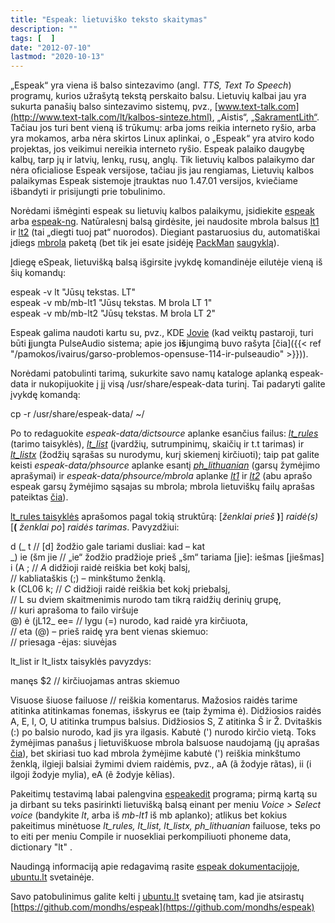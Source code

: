 ```yaml
---
title: "Espeak: lietuviško teksto skaitymas"
description: ""
tags: [  ]
date: "2012-07-10"
lastmod: "2020-10-13"
---
```

„Espeak“ yra viena iš balso sintezavimo (angl. _TTS, Text To Speech_) programų, kurios užrašytą tekstą perskaito balsu. Lietuvių kalbai jau yra sukurta panašių balso sintezavimo sistemų, pvz., [www.text-talk.com](http://www.text-talk.com/lt/kalbos-sinteze.html), „Aistis“, [„SakramentLith“](http://www.etalink.lt/pradzia/apie-mus/produktai/lietuviu-kalbos-sintezatorius/). Tačiau jos turi bent vieną iš trūkumų: arba joms reikia interneto ryšio, arba yra mokamos, arba nėra skirtos Linux aplinkai, o „Espeak“ yra atviro kodo projektas, jos veikimui nereikia interneto ryšio. Espeak palaiko daugybę kalbų, tarp jų ir latvių, lenkų, rusų, anglų. Tik lietuvių kalbos palaikymo dar nėra oficialiose Espeak versijose, tačiau jis jau rengiamas, Lietuvių kalbos palaikymas Espeak sistemoje įtrauktas nuo 1.47.01 versijos, kviečiame išbandyti ir prisijungti prie tobulinimo.

Norėdami išmėginti espeak su lietuvių kalbos palaikymu, įsidiekite [espeak](https://software.opensuse.org/package/espeak) arba [espeak-ng](https://software.opensuse.org/package/espeak-ng). Natūralesnį balsą girdėsite, jei naudosite mbrola balsus [lt1](https://software.opensuse.org/download/package?package=mbrola-lt1&project=home%3Aembar-%3ALietukas) ir [lt2](https://software.opensuse.org/download/package?package=mbrola-lt2&project=home%3Aembar-%3ALietukas) (tai „diegti tuoj pat“ nuorodos). Diegiant pastaruosius du, automatiškai įdiegs [mbrola](http://packman.links2linux.org/install/mbrola) paketą (bet tik jei esate įsidėję [PackMan](http://packman.links2linux.org/package/mbrola) [saugyklą](http://ftp.halifax.rwth-aachen.de/packman/suse/openSUSE_Tumbleweed/)).

Įdiegę eSpeak, lietuvišką balsą išgirsite įvykdę komandinėje eilutėje vieną iš šių komandų:

espeak -v lt "Jūsų tekstas. LT"  
espeak -v mb/mb-lt1 "Jūsų tekstas. M brola LT 1"  
espeak -v mb/mb-lt2 "Jūsų tekstas. M brola LT 2" 

Espeak galima naudoti kartu su, pvz., KDE [Jovie](http://software.opensuse.org/package/jovie) (kad veiktų pastaroji, turi būti **į**jungta PulseAudio sistema; apie jos **iš**jungimą buvo rašyta [čia]({{< ref "/pamokos/ivairus/garso-problemos-opensuse-114-ir-pulseaudio" >}})).

Norėdami patobulinti tarimą, sukurkite savo namų kataloge aplanką espeak-data ir nukopijuokite į jį visą /usr/share/espeak-data turinį. Tai padaryti galite įvykdę komandą:

cp -r /usr/share/espeak-data/ ~/

Po to redaguokite _espeak-data/dictsource_ aplanke esančius failus: [_lt\_rules_](https://github.com/mondhs/espeak/blob/master/dictsource/lt_rules) (tarimo taisyklės), _[lt\_list](https://github.com/mondhs/espeak/blob/master/dictsource/lt_list)_ (įvardžių, sutrumpinimų, skaičių ir t.t tarimas) ir [_lt\_listx_](https://github.com/mondhs/espeak/blob/master/dictsource/lt_listx) (žodžių sąrašas su nurodymu, kurį skiemenį kirčiuoti); taip pat galite keisti _espeak-data/phsource_ aplanke esantį [_ph\_lithuanian_](https://github.com/mondhs/espeak/blob/master/phsource/ph_lithuanian) (garsų žymėjimo aprašymai) ir _espeak-data/phsource/mbrola_ aplanke [_lt1_](https://github.com/mondhs/espeak/blob/master/phsource/mbrola/lt1) ir [_lt2_](https://github.com/mondhs/espeak/blob/master/phsource/mbrola/lt2) (abu aprašo espeak garsų žymėjimo sąsajas su mbrola; mbrola lietuviškų failų aprašas pateiktas [čia](http://www.ubuntu.lt/forum/download/file.php?id=272&sid=c66cc06bf65af66d2aed3d6b93fbf5a1)).

[lt\_rules taisyklės](http://espeak.sourceforge.net/dictionary.html) aprašomos pagal tokią struktūrą: \[_ženklai prieš_ **)**\] _raidė(s)_ \[**(** _ženklai po_\] _raidės tarimas_. Pavyzdžiui:

 d (\_ t // \[d\] žodžio gale tariami dusliai: kad – kat  
 \_) ie (šm jie // „ie“ žodžio pradžioje prieš „šm“ tariama \[jie\]: iešmas \[jiešmas\]  
 i (A ; // _A_ didžioji raidė reiškia bet kokį balsį,   
 // kabliataškis (;) – minkštumo ženklą.  
 k (CL06 k; // _C_ didžioji raidė reiškia bet kokį priebalsį,   
 // L su dviem skaitmenimis nurodo tam tikrą raidžių derinių grupę,   
 // kuri aprašoma to failo viršuje  
 @) ė (jL12\_ ee= // lygu (=) nurodo, kad raidė yra kirčiuota,   
 // eta (@) – prieš raidę yra bent vienas skiemuo:   
 // priesaga -ėjas: siuvėjas

lt\_list ir lt\_listx taisyklės pavyzdys:

manęs $2 // kirčiuojamas antras skiemuo

Visuose šiuose failuose // reiškia komentarus. Mažosios raidės tarime atitinka atitinkamas fonemas, išskyrus ee (taip žymima ė). Didžiosios raidės A, E, I, O, U atitinka trumpus balsius. Didžiosios S, Z atitinka Š ir Ž. Dvitaškis (:) po balsio nurodo, kad jis yra ilgasis. Kabutė (') nurodo kirčio vietą. Toks žymėjimas panašus į lietuviškuose mbrola balsuose naudojamą (jų aprašas [čia](http://www.ubuntu.lt/forum/download/file.php?id=272)), bet skiriasi tuo kad mbrola žymėjime kabutė (') reiškia minkštumo ženklą, ilgieji balsiai žymimi dviem raidėmis, pvz., aA (ã žodyje rãtas), ii (i ilgoji žodyje mylia), eA (ẽ žodyje kẽlias).

Pakeitimų testavimą labai palengvina [espeakedit](https://software.opensuse.org/package/espeakedit) programa; pirmą kartą su ja dirbant su teks pasirinkti lietuvišką balsą einant per meniu _Voice > Select voice_ (bandykite _lt_, arba iš _mb-lt1_ iš mb aplanko); atlikus bet kokius pakeitimus minėtuose _lt\_rules, lt\_list, lt\_listx, ph\_lithuanian_ failuose, teks po to eiti per meniu Compile ir nuosekliai perkompiliuoti phoneme data, dictionary "lt" .

Naudingą informaciją apie redagavimą rasite [espeak dokumentacijoje](http://espeak.sourceforge.net/docindex.html), [ubuntu.lt](http://www.ubuntu.lt/forum/viewtopic.php?f=3&t=7439) svetainėje.

Savo patobulinimus galite kelti į [ubuntu.lt](http://www.ubuntu.lt/forum/viewtopic.php?f=3&t=7439) svetainę tam, kad jie atsirastų [https://github.com/mondhs/espeak](https://github.com/mondhs/espeak)
